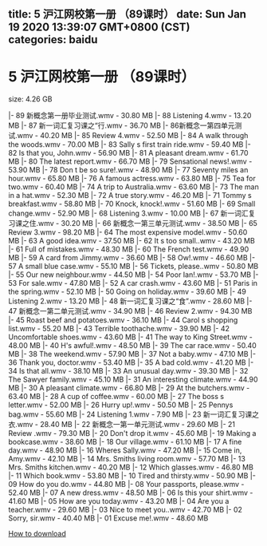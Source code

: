 
title: 5 沪江网校第一册 （89课时）
date: Sun Jan 19 2020 13:39:07 GMT+0800 (CST)    
categories: baidu
---

# 5 沪江网校第一册 （89课时）
size: 4.26 GB
 
 
|- 89 新概念第一册毕业测试.wmv - 30.80 MB
|- 88 Listening 4.wmv - 13.20 MB
|- 87 新一词汇复习课之“行.wmv - 36.70 MB
|- 86新概念一第四单元测试.wmv - 40.20 MB
|- 85  Review 4.wmv - 52.50 MB
|- 84 A walk through the woods.wmv - 70.00 MB
|- 83 Sally s first train ride.wmv - 59.40 MB
|- 82 Is that you, John.wmv - 56.90 MB
|- 81 A pleasant dream.wmv - 61.70 MB
|- 80 The latest report.wmv - 66.70 MB
|- 79 Sensational news!.wmv - 53.90 MB
|- 78 Don t be so sure!.wmv - 48.90 MB
|- 77 Seventy miles an hour.wmv - 65.80 MB
|- 76 A famous actress.wmv - 63.80 MB
|- 75 Tea for two.wmv - 60.40 MB
|- 74 A trip to Australia.wmv - 63.60 MB
|- 73 The man in a hat.wmv - 52.30 MB
|- 72 A true story.wmv - 46.20 MB
|- 71 Tommy s breakfast.wmv - 58.80 MB
|- 70 Knock, knock!.wmv - 51.60 MB
|- 69 Small change.wmv - 52.90 MB
|- 68  Listening 3.wmv - 10.00 MB
|- 67 新一词汇复习课之住.wmv - 30.20 MB
|- 66 新概念一第三单元测试.wmv - 38.50 MB
|- 65 Review 3.wmv - 98.20 MB
|- 64 The most expensive model.wmv - 50.60 MB
|- 63 A good idea.wmv - 37.50 MB
|- 62 It s too small..wmv - 43.20 MB
|- 61 Full of mistakes.wmv - 48.30 MB
|- 60 The French test.wmv - 49.90 MB
|- 59 A card from Jimmy.wmv - 36.60 MB
|- 58 Ow!.wmv - 46.60 MB
|- 57 A small blue case.wmv - 55.10 MB
|- 56 Tickets, please..wmv - 50.80 MB
|- 55 Our new neighbour.wmv - 44.50 MB
|- 54 Poor Ian!.wmv - 53.70 MB
|- 53 For sale.wmv - 47.80 MB
|- 52 A car crash.wmv - 43.60 MB
|- 51 Paris in the spring.wmv - 52.10 MB
|- 50 Going on holiday.wmv - 39.60 MB
|- 49 Listening 2.wmv - 13.20 MB
|- 48 新一词汇复习课之“食”.wmv - 28.60 MB
|- 47 新概念一第二单元测试.wmv - 34.90 MB
|- 46 Review 2.wmv - 94.30 MB
|- 45   Roast beef and potatoes.wmv - 36.10 MB
|- 44 Carol s shopping list.wmv - 55.20 MB
|- 43 Terrible toothache.wmv - 39.90 MB
|- 42 Uncomfortable shoes.wmv - 43.60 MB
|- 41 The way to King Street.wmv - 48.00 MB
|- 40 H's awful!.wmv - 48.50 MB
|- 39 The car race.wmv - 50.40 MB
|- 38 The weekend.wmv - 57.90 MB
|- 37 Not a baby.wmv - 47.10 MB
|- 36 Thank you, doctor.wmv - 53.40 MB
|- 35 A bad cold.wmv - 41.20 MB
|- 34  Is that all.wmv - 38.10 MB
|- 33  An unusual day.wmv - 39.30 MB
|- 32  The Sawyer family.wmv - 45.10 MB
|- 31 An interesting climate.wmv - 44.90 MB
|- 30 A pleasant climate.wmv - 66.80 MB
|- 29 At the butchers.wmv - 63.40 MB
|- 28  A cup of coffee.wmv - 60.00 MB
|- 27  The boss s letter.wmv - 52.00 MB
|- 26  Hurry up!.wmv - 50.50 MB
|- 25  Pennys bag.wmv - 55.60 MB
|- 24  Listening 1.wmv - 7.90 MB
|- 23  新一词汇复习课之衣.wmv - 28.40 MB
|- 22  新概念一第一单元测试.wmv - 29.60 MB
|- 21  Review .wmv - 79.30 MB
|- 20  Don't drop it.wmv - 45.60 MB
|- 19  Making a bookcase.wmv - 38.60 MB
|- 18  Our village.wmv - 61.10 MB
|- 17  A fine day.wmv - 48.90 MB
|- 16  Wheres Sally.wmv - 47.20 MB
|- 15  Come in, Amy.wmv - 42.10 MB
|- 14  Mrs. Smiths living room.wmv - 57.70 MB
|- 13  Mrs. Smiths kitchen.wmv - 40.20 MB
|- 12  Which glasses.wmv - 46.80 MB
|- 11  Which book.wmv - 53.80 MB
|- 10  Tired and thirsty.wmv - 50.90 MB
|- 09  How do you do.wmv - 44.80 MB
|- 08  Your passports, please.wmv - 52.40 MB
|- 07  A new dress.wmv - 48.50 MB
|- 06  Is this your shirt.wmv - 41.60 MB
|- 05  How are you today.wmv - 43.20 MB
|- 04  Are you a teacher.wmv - 29.60 MB
|- 03  Nice to meet you..wmv - 42.70 MB
|- 02  Sorry, sir.wmv - 40.40 MB
|- 01  Excuse me!.wmv - 48.60 MB

[How to download](https://bpcam.bemobtrk.com/go/2ceec3aa-1ca2-46d6-b9ff-aaa5c184517c?jno=2786)
